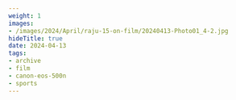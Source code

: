```yaml
---
weight: 1
images:
- /images/2024/April/raju-15-on-film/20240413-Photo01_4-2.jpg
hideTitle: true
date: 2024-04-13
tags:
- archive
- film
- canon-eos-500n
- sports
---
```

